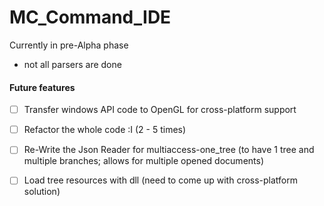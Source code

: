 # MC_Command_IDE

Currently in pre-Alpha phase

- not all parsers are done


#### Future features
- [ ] Transfer windows API code to OpenGL for cross-platform support
- [ ] Refactor the whole code :I (2 - 5 times)
- [ ] Re-Write the Json Reader for multiaccess-one_tree (to have 1 tree and multiple branches; allows for multiple opened documents)
- [ ] Load tree resources with dll (need to come up with cross-platform solution)






